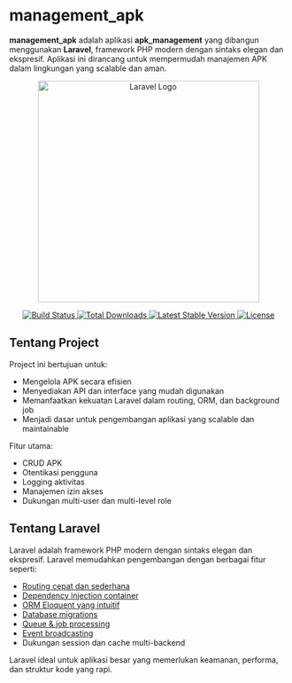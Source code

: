 # management_apk

**management_apk** adalah aplikasi **apk_management** yang dibangun menggunakan **Laravel**, framework PHP modern dengan sintaks elegan dan ekspresif. Aplikasi ini dirancang untuk mempermudah manajemen APK dalam lingkungan yang scalable dan aman.

<p align="center">
  <a href="https://laravel.com" target="_blank">
    <img src="https://raw.githubusercontent.com/laravel/art/master/logo-lockup/5%20SVG/2%20CMYK/1%20Full%20Color/laravel-logolockup-cmyk-red.svg" width="400" alt="Laravel Logo">
  </a>
</p>

<p align="center">
  <a href="https://github.com/laravel/framework/actions">
    <img src="https://github.com/laravel/framework/workflows/tests/badge.svg" alt="Build Status">
  </a>
  <a href="https://packagist.org/packages/laravel/framework">
    <img src="https://img.shields.io/packagist/dt/laravel/framework" alt="Total Downloads">
  </a>
  <a href="https://packagist.org/packages/laravel/framework">
    <img src="https://img.shields.io/packagist/v/laravel/framework" alt="Latest Stable Version">
  </a>
  <a href="https://packagist.org/packages/laravel/framework">
    <img src="https://img.shields.io/packagist/l/laravel/framework" alt="License">
  </a>
</p>

## Tentang Project

Project ini bertujuan untuk:

- Mengelola APK secara efisien
- Menyediakan API dan interface yang mudah digunakan
- Memanfaatkan kekuatan Laravel dalam routing, ORM, dan background job
- Menjadi dasar untuk pengembangan aplikasi yang scalable dan maintainable

Fitur utama:

- CRUD APK
- Otentikasi pengguna
- Logging aktivitas
- Manajemen izin akses
- Dukungan multi-user dan multi-level role

## Tentang Laravel

Laravel adalah framework PHP modern dengan sintaks elegan dan ekspresif. Laravel memudahkan pengembangan dengan berbagai fitur seperti:

- [Routing cepat dan sederhana](https://laravel.com/docs/routing)
- [Dependency injection container](https://laravel.com/docs/container)
- [ORM Eloquent yang intuitif](https://laravel.com/docs/eloquent)
- [Database migrations](https://laravel.com/docs/migrations)
- [Queue & job processing](https://laravel.com/docs/queues)
- [Event broadcasting](https://laravel.com/docs/broadcasting)
- Dukungan session dan cache multi-backend

Laravel ideal untuk aplikasi besar yang memerlukan keamanan, performa, dan struktur kode yang rapi.
